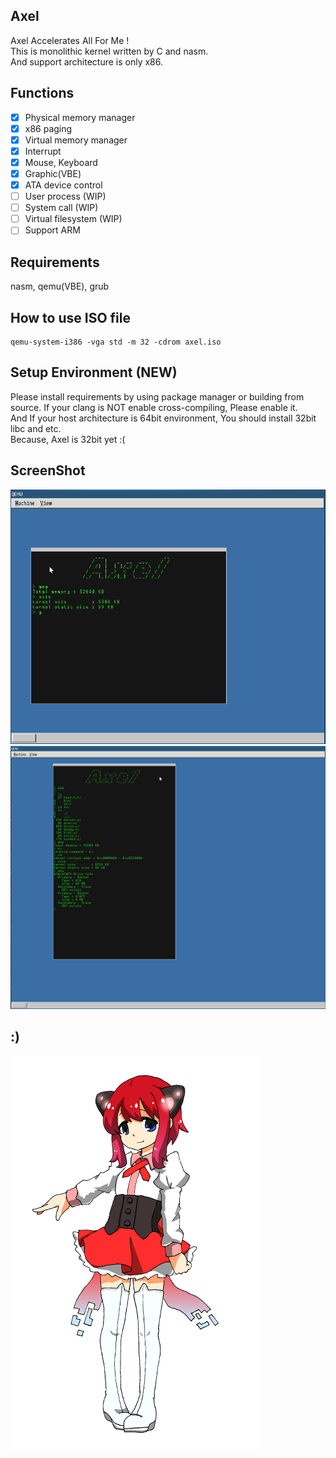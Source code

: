 ## Axel
Axel Accelerates All For Me !  
This is monolithic kernel written by C and nasm.  
And support architecture is only x86.

## Functions
- [x] Physical memory manager
- [x] x86 paging
- [x] Virtual memory manager
- [x] Interrupt
- [x] Mouse, Keyboard
- [x] Graphic(VBE)
- [x] ATA device control
- [ ] User process (WIP)
- [ ] System call (WIP)
- [ ] Virtual filesystem (WIP)
- [ ] Support ARM

## Requirements
nasm, qemu(VBE), grub


## How to use ISO file
```shell:variable
qemu-system-i386 -vga std -m 32 -cdrom axel.iso
```

## Setup Environment (NEW)
Please install requirements by using package manager or building from source.
If your clang is NOT enable cross-compiling, Please enable it.  
And If your host architecture is 64bit environment, You should install 32bit libc and etc.  
Because, Axel is 32bit yet :(

## ScreenShot
![ss](./ss.png)
![ss2](./ss2.png)

## :)
![personification](./axel_tan.png)
